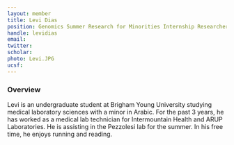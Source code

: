 ```yaml
---
layout: member
title: Levi Dias
position: Genomics Summer Research for Minorities Internship Researcher
handle: levidias
email: 
twitter: 
scholar: 
photo: Levi.JPG
ucsf: 
---
```


### Overview

Levi is an undergraduate student at Brigham Young University studying medical laboratory sciences with a minor in Arabic. For the past 3 years, he has worked as a medical lab technician for Intermountain Health and ARUP Laboratories. He is assisting in the Pezzolesi lab for the summer.
In his free time, he enjoys running and reading.
